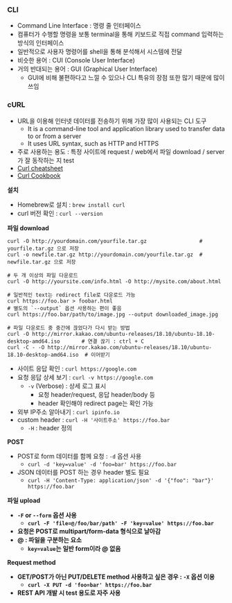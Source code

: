 ### CLI

- Command Line Interface : 명령 줄 인터페이스
- 컴퓨터가 수행할 명령을 보통 terminal을 통해 키보드로 직접 command 입력하는 방식의 인터페이스
- 일반적으로 사용자 명령어를 shell을 통해 분석해서 시스템에 전달
- 비슷한 용어 : CUI (Console User Interface)
- 거의 반대되는 용어 : GUI (Graphical User Interface)
  - GUI에 비해 불편하다고 느낄 수 있으나 CLI 특유의 장점 또한 많기 때문에 많이 쓰임

### cURL
- URL을 이용해 인터넷 데이터를 전송하기 위해 가장 많이 사용되는 CLI 도구
  - It is a command-line tool and application library used to transfer data to or from a server
  - It uses URL syntax, such as HTTP and HTTPS
- 주로 사용하는 용도 : 특정 사이트에 request / web에서 파일 download / server가 잘 동작하는 지 test
- [Curl cheatsheet](https://devhints.io/curl)
- [Curl Cookbook](https://catonmat.net/cookbooks/curl)

<b>설치</b>
- Homebrew로 설치 : `brew install curl`
- curl 버전 확인 : `curl --version`

<b>파일 download</b>

```console
curl -O http://yourdomain.com/yourfile.tar.gz                 # yourfile.tar.gz 으로 저장
curl -o newfile.tar.gz http://yourdomain.com/yourfile.tar.gz  # newfile.tar.gz 으로 저장

# 두 개 이상의 파일 다운로드
curl -O http://yoursite.com/info.html -O http://mysite.com/about.html

# 일반적인 text는 redirect file로 다운로드 가능
curl https://foo.bar > foobar.html
# 별도의 `--output` 옵션 사용하는 편이 좋음
curl https://foo.bar/path/to/image.jpg --output downloaded_image.jpg
  
# 파일 다운로드 중 중간에 끊었다가 다시 받는 방법
curl -O http://mirror.kakao.com/ubuntu-releases/18.10/ubuntu-18.10-desktop-amd64.iso       # 연결 끊기 : ctrl + C
curl -C - -O http://mirror.kakao.com/ubuntu-releases/18.10/ubuntu-18.10-desktop-amd64.iso  # 이어받기
```

- 사이트 응답 확인 : `curl https://google.com`
- 요청 응답 상세 보기 : `curl -v https://google.com`
  - `-v` (Verbose) : 상세 로그 표시
    - 요청 header/request, 응답 header/body 등
    - header 확인해야 redirect page는 확인 가능
- 외부 IP주소 알아내기 : `curl ipinfo.io`
- custom header : `curl -H '사이트주소' https://foo.bar`
  - `-H` : header 정의

<b>POST</b>
- POST로 form 데이터를 함께 요청 : `-d` 옵션 사용
  - `curl -d 'key=value' -d 'foo=bar' https://foo.bar`
- JSON 데이터를 POST 하는 경우 header 별도 필요
  - `curl -H 'Content-Type: application/json' -d '{"foo": "bar"}' https://foo.bar`

<b>파일 upload<b>
- `-F` or `--form` 옵션 사용
  - `curl -F 'file=@/foo/bar/path' -F 'key=value' https://foo.bar`
- 요청은 POST로 multipart/form-data 형식으로 날아감
- @ : 파일을 구분하는 요소
  - `key=value`는 일반 form이라 @ 없음

<b>Request method</b>
- GET/POST가 아닌 PUT/DELETE method 사용하고 싶은 경우 : `-X` 옵션 이용
  - `curl -X PUT -d 'foo=bar' https://foo.bar`
- REST API 개발 시 test 용도로 자주 사용

